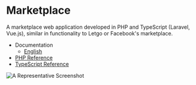 # Marketplace

A marketplace web application developed in PHP and TypeScript \(Laravel, Vue.js\), similar in functionality to Letgo or Facebook's marketplace.

* Documentation
    * [English](https://neumann.gitbook.io/marketplace/english/about)
* [PHP Reference](https://kogli.github.io/marketplace/reference_docs/php/)
* [TypeScript Reference](https://kogli.github.io/marketplace/reference_docs/ts/)

![A Representative Screenshot](https://github.com/kogli/marketplace/raw/master/screenshot.png)
